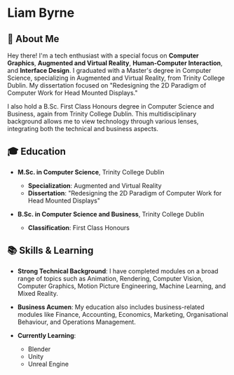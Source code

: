 # Liam Byrne

## 👋 About Me

Hey there! I'm a tech enthusiast with a special focus on **Computer Graphics**, **Augmented and Virtual Reality**, **Human-Computer Interaction**, and **Interface Design**. I graduated with a Master's degree in Computer Science, specializing in Augmented and Virtual Reality, from Trinity College Dublin. My dissertation focused on "Redesigning the 2D Paradigm of Computer Work for Head Mounted Displays."

I also hold a B.Sc. First Class Honours degree in Computer Science and Business, again from Trinity College Dublin. This multidisciplinary background allows me to view technology through various lenses, integrating both the technical and business aspects.


## 🎓 Education

- **M.Sc. in Computer Science**, Trinity College Dublin
  - **Specialization**: Augmented and Virtual Reality
  - **Dissertation**: "Redesigning the 2D Paradigm of Computer Work for Head Mounted Displays"

- **B.Sc. in Computer Science and Business**, Trinity College Dublin
  - **Classification**: First Class Honours


## 📚 Skills & Learning

- **Strong Technical Background**: I have completed modules on a broad range of topics such as Animation, Rendering, Computer Vision, Computer Graphics, Motion Picture Engineering, Machine Learning, and Mixed Reality.
  
- **Business Acumen**: My education also includes business-related modules like Finance, Accounting, Economics, Marketing, Organisational Behaviour, and Operations Management.
  
- **Currently Learning**: 
  - Blender
  - Unity
  - Unreal Engine
